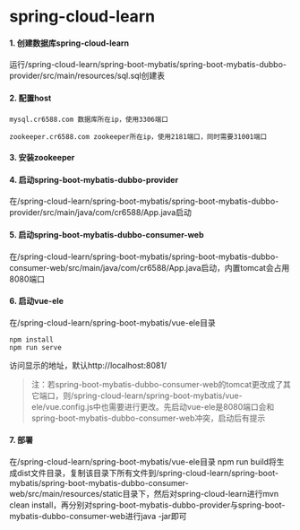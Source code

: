 # spring-cloud-learn
#### 1. 创建数据库spring-cloud-learn

运行/spring-cloud-learn/spring-boot-mybatis/spring-boot-mybatis-dubbo-provider/src/main/resources/sql.sql创建表

#### 2. 配置host

    mysql.cr6588.com 数据库所在ip，使用3306端口

    zookeeper.cr6588.com zookeeper所在ip，使用2181端口，同时需要31001端口

#### 3. 安装zookeeper
#### 4. 启动spring-boot-mybatis-dubbo-provider

在/spring-cloud-learn/spring-boot-mybatis/spring-boot-mybatis-dubbo-provider/src/main/java/com/cr6588/App.java启动

#### 5. 启动spring-boot-mybatis-dubbo-consumer-web

在/spring-cloud-learn/spring-boot-mybatis/spring-boot-mybatis-dubbo-consumer-web/src/main/java/com/cr6588/App.java启动，内置tomcat会占用8080端口

#### 6. 启动vue-ele

在/spring-cloud-learn/spring-boot-mybatis/vue-ele目录

    npm install
    npm run serve

访问显示的地址，默认http://localhost:8081/
> 注：若spring-boot-mybatis-dubbo-consumer-web的tomcat更改成了其它端口，则/spring-cloud-learn/spring-boot-mybatis/vue-ele/vue.config.js中也需要进行更改。先启动vue-ele是8080端口会和spring-boot-mybatis-dubbo-consumer-web冲突，启动后有提示

#### 7. 部署

在/spring-cloud-learn/spring-boot-mybatis/vue-ele目录
npm run build将生成dist文件目录，复制该目录下所有文件到/spring-cloud-learn/spring-boot-mybatis/spring-boot-mybatis-dubbo-consumer-web/src/main/resources/static目录下，然后对spring-cloud-learn进行mvn clean install，再分别对spring-boot-mybatis-dubbo-provider与spring-boot-mybatis-dubbo-consumer-web进行java -jar即可
